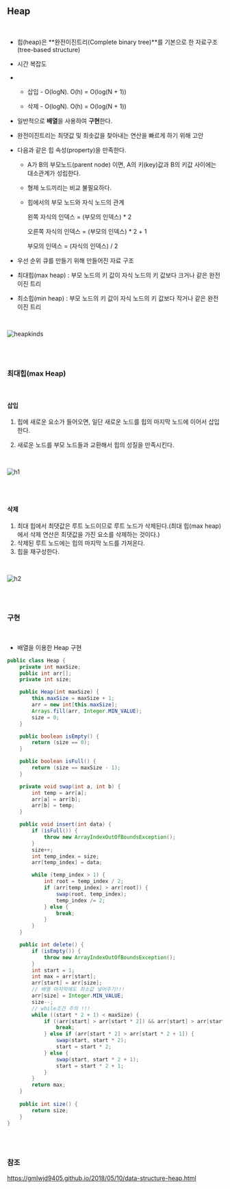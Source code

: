 ## Heap

</br>

- 힙(heap)은 **완전이진트리(Complete binary tree)**를 기본으로 한 자료구조(tree-based structure)

- 시간 복잡도

- * 삽입 - O(logN). O(h) = O(log(N + 1))

  * 삭제 - O(logN). O(h) = O(log(N + 1))

- 일반적으로 **배열**을 사용하여 **구현**한다.

- 완전이진트리는 최댓값 및 최솟값을 찾아내는 연산을 빠르게 하기 위해 고안

- 다음과 같은 힙 속성(property)을 만족한다.

  - A가 B의 부모노드(parent node) 이면, A의 키(key)값과 B의 키값 사이에는 대소관계가 성립한다.

  - 형제 노드끼리는 비교 불필요하다.

  - 힙에서의 부모 노드와 자식 노드의 관계

    왼쪽 자식의 인덱스 = (부모의 인덱스) * 2

    오른쪽 자식의 인덱스 = (부모의 인덱스) * 2 + 1

    부모의 인덱스 = (자식의 인덱스) / 2

* 우선 순위 큐를 만들기 위해 만들어진 자료 구조
* 최대힙(max heap) : 부모 노드의 키 값이 자식 노드의 키 값보다 크거나 같은 완전 이진 트리

* 최소힙(min heap) : 부모 노드의 키 값이 자식 노드의 키 값보다 작거나 같은 완전 이진 트리

</br>



![heapkinds](./heapkinds.jpg)

</br>

</br>

### 최대힙(max Heap)

</br>

#### 삽입

1. 힙에 새로운 요소가 들어오면, 일단 새로운 노드를 힙의 마지막 노드에 이어서 삽입한다.

2. 새로운 노드를 부모 노드들과 교환해서 힙의 성질을 만족시킨다.

</br>

![h1](./h1.png)

</br>

</br>

#### 삭제

1. 최대 힙에서 최댓값은 루트 노드이므로 루트 노드가 삭제된다.(최대 힙(max heap)에서 삭제 연산은 최댓값을 가진 요소를 삭제하는 것이다.)
2. 삭제된 루트 노드에는 힙의 마지막 노드를 가져온다.
3. 힙을 재구성한다.

</br>

![h2](./h2.png)

</br>

</br>

### 구현

</br>

* 배열을 이용한 Heap 구현

```java
public class Heap {
	private int maxSize;
	public int arr[];
	private int size;

	public Heap(int maxSize) {
        this.maxSize = maxSize + 1;
		arr = new int[this.maxSize];
		Arrays.fill(arr, Integer.MIN_VALUE);
		size = 0;
	}

	public boolean isEmpty() {
		return (size == 0);
	}

	public boolean isFull() {
		return (size == maxSize - 1);
	}

	private void swap(int a, int b) {
		int temp = arr[a];
		arr[a] = arr[b];
		arr[b] = temp;
	}

	public void insert(int data) {
        if (isFull()) {
			throw new ArrayIndexOutOfBoundsException();
		}
		size++;
		int temp_index = size;
		arr[temp_index] = data;

		while (temp_index > 1) {
			int root = temp_index / 2;
			if (arr[temp_index] > arr[root]) {
				swap(root, temp_index);
				temp_index /= 2;
			} else {
				break;
			}
		}
	}

	public int delete() {
        if (isEmpty()) {
			throw new ArrayIndexOutOfBoundsException();
		}
		int start = 1;
		int max = arr[start];
		arr[start] = arr[size];
        // 배열 마지막에도 최소값 넣어주기!!!
		arr[size] = Integer.MIN_VALUE;
		size--;
        // while조건 주의 !!!
		while ((start * 2 + 1) < maxSize) {
			if ((arr[start] > arr[start * 2]) && arr[start] > arr[start * 2 + 1]) {
				break;
			} else if (arr[start * 2] > arr[start * 2 + 1]) {
				swap(start, start * 2);
				start = start * 2;
			} else {
				swap(start, start * 2 + 1);
				start = start * 2 + 1;
			}
		}
		return max;
	}
	
	public int size() {
		return size;
	}
}
```

</br>

</br>

### 참조

https://gmlwjd9405.github.io/2018/05/10/data-structure-heap.html